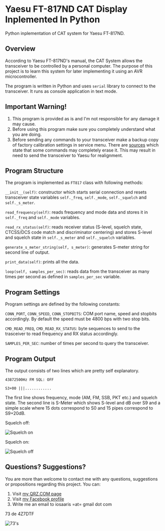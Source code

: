 # Yaesu FT-817ND CAT Display Inplemented In Python
Python inplementation of CAT system for Yaesu FT-817ND.

## Overview
According to Yaesu FT-817ND's manual, the CAT System allows the transceiver to be controlled by a personal computer. The purpose of this project is to learn this system for later implementing it using an AVR microcontroller.

The program is written in Python and uses ```serial``` library to connect to the transceiver. It runs as console application in text mode.

## Important Warning!

1. This program is provided as is and I'm not responsible for any damage it may cause.
2. Before using this program make sure you completely understand what you are doing.
3. Before sending any commands to your transceiver make a backup copy of factory calibration settings in service menu. There are [sources](http://www.ka7oei.com/ft817_meow.html) which state that some commands may completely erase it. This may result in need to send the transceiver to Yaesu for realignment.

## Program Structure

The program is implemented as ```FT817``` class with following methods:

```__init__(self)```: constructor which starts serial connection and resets transceiver state variables ```self._freq```, ```self._mode```, ```self._squelch``` and ```self._s_meter```.

```read_frequency(self)```: reads frequency and mode data and stores it in ```self._freq``` and ```self._mode``` variables.

```read_rx_status(self)```: reads receiver status (S-level, squelch state, CTCSS/DCS code match and discriminator centering) and stores S-level and squelch state in ```self._s_meter``` and ```self._squelch``` variables.

```generate_s_meter_string(self, s_meter)```: generates S-meter string for second line of output.

```print_data(self)```: prints all the data.

```loop(self, samples_per_sec)```: reads data from the transceiver as many times per second as defined in ```samples_per_sec``` variable.

## Program Settings

Program settings are defined by the following constants:

```CONN_PORT```, ```CONN_SPEED```, ```CONN_STOPBITS```: COM port name, speed and stopbits accordingly. By default the speed must be 4800 bps with two stop bits.

```CMD_READ_FREQ```, ```CMD_READ_RX_STATUS```: byte sequences to send to the trasceiver to read frequency and RX status accordingly.

```SAMPLES_PER_SEC```: number of times per second to query the transceiver.

## Program Output

The output consists of two lines which are pretty self explanatory.

```43872500Hz FM SQL: OFF```

```S3+00 |||............```

The first line shows frequency, mode (AM, FM, SSB, PKT etc.) and squelch state. The second line is S-Meter which shows S-level and dB over S9 and a simple scale where 15 dots correspond to S0 and 15 pipes correspond to S9+20dB.

Squelch off:

![Squelch on](https://raw.githubusercontent.com/4z7dtf/ft817_cat_python/master/images/ft817_sql_off.png)

Squelch on:

![Squelch off](https://raw.githubusercontent.com/4z7dtf/ft817_cat_python/master/images/ft817_sql_on.png)

## Questions? Suggestions?
You are more than welcome to contact me with any questions, suggestions or propositions regarding this project. You can:

1. Visit [my QRZ.COM page](https://www.qrz.com/db/4Z7DTF)
2. Visit [my Facebook profile](https://www.facebook.com/Dima.Meln)
3. Write me an email to iosaaris =at= gmail dot com

73 de 4Z7DTF

![73's](https://raw.githubusercontent.com/4z7dtf/ft817_cat_python/master/images/73s.jpg)

